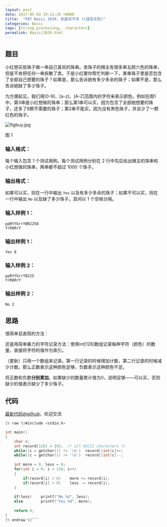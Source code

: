 ```yaml
---
layout: post
date: 2017-05-03 19:11:29 +0800
title:  "PAT Basic 1039. 到底买不买 (C语言实现)"
categories: Basic
tags: [string processing,  characters]
permalink: Basic/1039.html
---
```


## 题目

小红想买些珠子做一串自己喜欢的珠串。卖珠子的摊主有很多串五颜六色的珠串，但是不肯把任何一串拆散了卖。于是小红要你帮忙判断一下，某串珠子里是否包含了全部自己想要的珠子？如果是，那么告诉她有多少多余的珠子；如果不是，那么告诉她缺了多少珠子。

为方便起见，我们用[0-9]、[a-z]、[A-Z]范围内的字符来表示颜色。例如在图1中，第3串是小红想做的珠串；那么第1串可以买，因为包含了全部她想要的珠子，还多了8颗不需要的珠子；第2串不能买，因为没有黑色珠子，并且少了一颗红色的珠子。

![figbuy.jpg](https://images.ptausercontent.com/b7e2ffa6-8819-436d-ad79-a41263abe914.jpg)

图 1

### 输入格式：

每个输入包含 1 个测试用例。每个测试用例分别在 2 行中先后给出摊主的珠串和小红想做的珠串，两串都不超过 1000 个珠子。

### 输出格式：

如果可以买，则在一行中输出 `Yes` 以及有多少多余的珠子；如果不可以买，则在一行中输出 `No` 以及缺了多少珠子。其间以 1 个空格分隔。

### 输入样例 1：

    
    
    ppRYYGrrYBR2258
    YrR8RrY
    

### 输出样例 1：

    
    
    Yes 8
    

### 输入样例 2：

    
    
    ppRYYGrrYB225
    YrR8RrY
    

### 输出样例 2：

    
    
    No 2
    



## 思路


很简单且直观的方法：

还是用简单暴力的字符记录方法：使用int[128]数组记录每种字符（颜色）的数量，直接将字符的值作为索引。

（更新）只用一个数组来记录。第一行记录的时候增加计数，第二行记录的时候减少计数。那么正数表示这种颜色足够，负数表示这种颜色不足。

将正数和负数**分别累加**。如果缺少的数量累计值为0，说明足够——可以买，否则缺少的值表示缺少了多少珠子。

## 代码

[最新代码@github](https://github.com/OliverLew/PAT/blob/master/PATBasic/1039.c)，欢迎交流
```c
{% raw %}#include <stdio.h>

int main()
{
    char c;
    int record[128] = {0};  /* all ASCII characters */
    while((c = getchar()) != '\n')  record[(int)c]++;
    while((c = getchar()) != '\n')  record[(int)c]--;
    
    int more = 0, less = 0;
    for(int i = 0; i < 128; i++)
    {
        if(record[i] > 0)    more += record[i];
        if(record[i] < 0)    less -= record[i];
    }
    
    if(less)    printf("No %d", less);
    else        printf("Yes %d", more);
    
    return 0;
}
{% endraw %}```